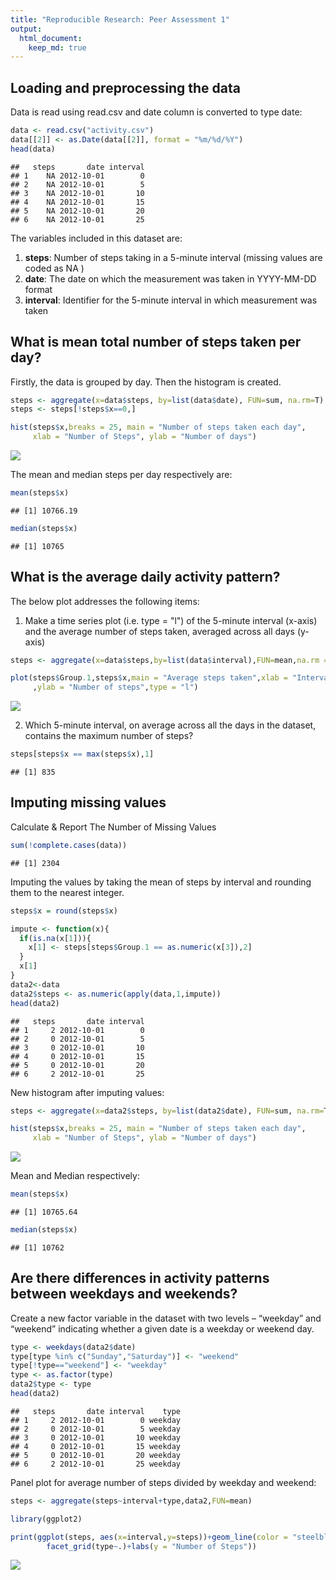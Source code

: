 ```yaml
---
title: "Reproducible Research: Peer Assessment 1"
output: 
  html_document:
    keep_md: true
---
```



## Loading and preprocessing the data

Data is read using read.csv and date column is converted to type date:


```r
data <- read.csv("activity.csv")
data[[2]] <- as.Date(data[[2]], format = "%m/%d/%Y") 
head(data)
```

```
##   steps       date interval
## 1    NA 2012-10-01        0
## 2    NA 2012-10-01        5
## 3    NA 2012-10-01       10
## 4    NA 2012-10-01       15
## 5    NA 2012-10-01       20
## 6    NA 2012-10-01       25
```

The variables included in this dataset are:

1. **steps**: Number of steps taking in a 5-minute interval (missing values are coded as NA ) 
2. **date**: The date on which the measurement was taken in YYYY-MM-DD format 
3. **interval**: Identifier for the 5-minute interval in which measurement was taken

## What is mean total number of steps taken per day?

Firstly, the data is grouped by day. Then the histogram is created.


```r
steps <- aggregate(x=data$steps, by=list(data$date), FUN=sum, na.rm=T)
steps <- steps[!steps$x==0,]

hist(steps$x,breaks = 25, main = "Number of steps taken each day",
     xlab = "Number of Steps", ylab = "Number of days")
```

![](PA1_template_files/figure-html/unnamed-chunk-2-1.png)<!-- -->

The mean and median steps per day respectively are:


```r
mean(steps$x)
```

```
## [1] 10766.19
```

```r
median(steps$x)
```

```
## [1] 10765
```


## What is the average daily activity pattern?

The below plot addresses the following items:

1.  Make a time series plot (i.e. type = "l") of the 5-minute interval (x-axis) and the average number of steps taken, averaged across all days (y-axis)


```r
steps <- aggregate(x=data$steps,by=list(data$interval),FUN=mean,na.rm = T)

plot(steps$Group.1,steps$x,main = "Average steps taken",xlab = "Interval"
     ,ylab = "Number of steps",type = "l")
```

![](PA1_template_files/figure-html/unnamed-chunk-4-1.png)<!-- -->

2.  Which 5-minute interval, on average across all the days in the dataset, contains the maximum number of steps?


```r
steps[steps$x == max(steps$x),1]
```

```
## [1] 835
```


## Imputing missing values

Calculate & Report The Number of Missing Values


```r
sum(!complete.cases(data))
```

```
## [1] 2304
```
Imputing the values by taking the mean of steps by interval and rounding them to the nearest integer.


```r
steps$x = round(steps$x)

impute <- function(x){
  if(is.na(x[1])){
    x[1] <- steps[steps$Group.1 == as.numeric(x[3]),2]
  }
  x[1]
}
data2<-data
data2$steps <- as.numeric(apply(data,1,impute))
head(data2)
```

```
##   steps       date interval
## 1     2 2012-10-01        0
## 2     0 2012-10-01        5
## 3     0 2012-10-01       10
## 4     0 2012-10-01       15
## 5     0 2012-10-01       20
## 6     2 2012-10-01       25
```

New histogram after imputing values:


```r
steps <- aggregate(x=data2$steps, by=list(data2$date), FUN=sum, na.rm=T)

hist(steps$x,breaks = 25, main = "Number of steps taken each day",
     xlab = "Number of Steps", ylab = "Number of days")
```

![](PA1_template_files/figure-html/unnamed-chunk-8-1.png)<!-- -->

Mean and Median respectively:


```r
mean(steps$x)
```

```
## [1] 10765.64
```

```r
median(steps$x)
```

```
## [1] 10762
```

## Are there differences in activity patterns between weekdays and weekends?

Create a new factor variable in the dataset with two levels – “weekday” and “weekend” indicating whether a given date is a weekday or weekend day.


```r
type <- weekdays(data2$date)
type[type %in% c("Sunday","Saturday")] <- "weekend"
type[!type=="weekend"] <- "weekday"
type <- as.factor(type)
data2$type <- type
head(data2)
```

```
##   steps       date interval    type
## 1     2 2012-10-01        0 weekday
## 2     0 2012-10-01        5 weekday
## 3     0 2012-10-01       10 weekday
## 4     0 2012-10-01       15 weekday
## 5     0 2012-10-01       20 weekday
## 6     2 2012-10-01       25 weekday
```

Panel plot for average number of steps divided by weekday and weekend:


```r
steps <- aggregate(steps~interval+type,data2,FUN=mean)

library(ggplot2)

print(ggplot(steps, aes(x=interval,y=steps))+geom_line(color = "steelblue")+
        facet_grid(type~.)+labs(y = "Number of Steps"))
```

![](PA1_template_files/figure-html/unnamed-chunk-11-1.png)<!-- -->
